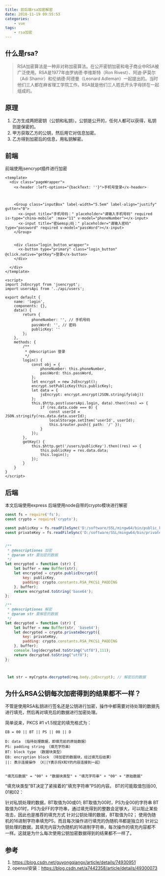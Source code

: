```yaml
---
title: 前后端rsa加密解密
date: 2018-11-19 09:55:53
categories:
    - vue
tags:
    - rsa加密
---
```


## 什么是rsa?
>RSA加密算法是一种非对称加密算法。在公开密钥加密和电子商业中RSA被广泛使用。RSA是1977年由罗纳德·李维斯特（Ron Rivest）、阿迪·萨莫尔（Adi Shamir）和伦纳德·阿德曼（Leonard Adleman）一起提出的。当时他们三人都在麻省理工学院工作。RSA就是他们三人姓氏开头字母拼在一起组成的。

## 原理
1. 乙方生成两把密钥（公钥和私钥）。公钥是公开的，任何人都可以获得，私钥则是保密的。
2. 甲方获取乙方的公钥，然后用它对信息加密。
3. 乙方得到加密后的信息，用私钥解密。

## 前端
前端使用jsencrypt插件进行加密
```vue
<template>
  <div class="pageWrapper">
    <x-header :left-options="{backText: ''}">手机号登录</x-header>



    <Group class="inputBox" label-width="5.5em" label-align="justify" gutter="0">
      <x-input title="手机号码：" placeholder="请输入手机号码" required is-type="china-mobile" :max="11" v-model="phoneNumber"></x-input>
      <x-input title="密&emsp;码：" placeholder="请输入密码" type="password" required v-model="passWord"></x-input>
    </Group>


    <div class="login_button_wrapper">
      <x-button type="primary" class="login_button" @click.native="getKey">登录</x-button>
    </div>

  </div>
</template>

<script>
import JsEncrypt from 'jsencrypt';
import usersApi from '../api/users';

export default {
    name: 'login',
    components: {},
    data() {
        return {
            phoneNumber: '', // 手机号码
            passWord: '', // 密码
            publicKey: ''
        };
    },
    methods: {
        /**
         * @description 登录
         */
        login() {
            const obj = {
                phoneNumber: this.phoneNumber,
                passWord: this.passWord,
            };
            let encrypt = new JsEncrypt();
            encrypt.setPublicKey(this.publicKey);
            let data = {
                jsEncrypt: encrypt.encrypt(JSON.stringify(obj))
            };
            this.$http.post(usersApi.login, data).then((res) => {
                if (res.data.code === 0) {
                    const userId = JSON.stringify(res.data.data.userId);
                    localStorage.setItem('userId', userId);
                    this.$router.push({ path: '/' });
                }
            });
        },
        getKey() {
            this.$http.get('/users/publicKey').then((res) => {
                this.publicKey = res.data.data;
                this.login();
            });
        }
    }
}
</script>

```

## 后端
本文后端使用express
后端使用node自带的crypto模块进行解密
```js
const fs = require('fs');
const crypto = require('crypto');

const publicKey = fs.readFileSync('D:/software/SSL/mingw64/bin/public_key.pem', 'utf-8'); //公钥
const privateKey = fs.readFileSync('D:/software/SSL/mingw64/bin/private_key.pem', 'utf-8'); // 私钥


/**
 * @descriptiones 加密
 * @param str 要加密的数据
 */
let encrypted = function (str) {
    let buffer = new Buffer(str);
    let encrypted = crypto.publicEncrypt({
        key: publicKey,
        padding: crypto.constants.RSA_PKCS1_PADDING
    }, buffer);
    return encrypted.toString('base64');
};

/**
 * @descriptiones 解密
 * @param str 要解密的数据
 */
let decrypted = function (str) {
    let buffer = new Buffer(str, 'base64');
    let decrypted = crypto.privateDecrypt({
        key: privateKey,
        padding: crypto.constants.RSA_PKCS1_PADDING
    }, buffer);
    console.log(decrypted.toString("utf8"),111);
    return decrypted.toString("utf8");
};



 let str = myCrypto.decrypted(req.body.jsEncrypt); // 解密后的数据
```

## 为什么RSA公钥每次加密得到的结果都不一样？
不管是使用RSA私钥进行签名还是公钥进行加密，操作中都需要对待处理的数据先进行填充，然后再对填充后的数据进行加密处理。

简单说来，PKCS #1 v1.5规定的填充格式为：
```
EB = 00 || BT || PS || 00 || D

D: data （指待处理数据，即填充前的原始数据）
PS: padding string （填充字符串）
BT: block type （数据块类型）
EB: encryption block （待加密的数据块，经过填充后结果）
||: 表示连接操作 （X||Y表示将X和Y的内容连接到一起）


"填充后数据" = "00" + "数据块类型" + "填充字符串" + "00" + "原始数据"
```
“填充块类型”BT决定了紧挨着的”填充字符串”PS的内容。 
BT的可能取值包括00, 01和02：

针对私钥处理的数据，BT取值为00或01; 
BT取值为00时，PS为全00的字符串
BT取值为01时，PS为全FF的字符串，通过填充得到的整数会足够大，可以阻止某些攻击，因此也是推荐的填充方式
针对公钥处理的数据，BT取值为02； 
使用伪随机的16进制字符串填充PS，而且每次操作进行填充的伪随机书都是独立的
针对公钥处理的数据，其填充内容为伪随机的16进制字符串，每次操作的填充内容都不一样。这就是为什么每次使用公钥加密数据得到的结果都不一样了。

## 参考
1. https://blog.csdn.net/guyongqiangx/article/details/74930951
2. openssl安装：https://blog.csdn.net/a7442358/article/details/49300073